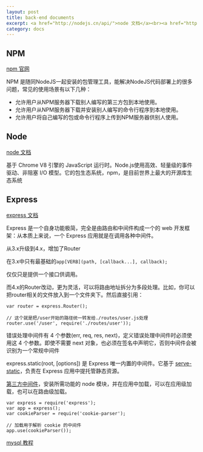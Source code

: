 ```yaml
---
layout: post
title: back-end documents
excerpt: <a href="http://nodejs.cn/api/">node 文档</a><br><a href="https://www.npmjs.com.cn">npm 官网</a><br><a href="http://www.expressjs.com.cn/guide/routing.html">express 文档</a><br><a href="http://www.runoob.com/mysql/mysql-data-types.html">mysql</a><br>
category: docs
---
```


## NPM

[npm 官网](https://www.npmjs.com.cn)

NPM 是随同NodeJS一起安装的包管理工具，能解决NodeJS代码部署上的很多问题，常见的使用场景有以下几种：
- 允许用户从NPM服务器下载别人编写的第三方包到本地使用。
- 允许用户从NPM服务器下载并安装别人编写的命令行程序到本地使用。
- 允许用户将自己编写的包或命令行程序上传到NPM服务器供别人使用。

## Node
[node 文档](http://nodejs.cn/api/)

基于 Chrome V8 引擎的 JavaScript 运行时。Node.js使用高效、轻量级的事件驱动、非阻塞 I/O 模型。它的包生态系统，npm，是目前世界上最大的开源库生态系统

## Express

[express 文档](http://www.expressjs.com.cn/guide/routing.html)

Express 是一个自身功能极简，完全是由路由和中间件构成一个的 web 开发框架：从本质上来说，一个 Express 应用就是在调用各种中间件。

从3.x升级到4.x，增加了Router

在3.x中只有最基础的`app[VERB](path, [callback...], callback);`

仅仅只是提供一个接口供调用。

而4.x的Router改动，更为灵活，可以将路由地址拆分为多段处理。比如，你可以把router相关的文件放入到一个文件夹下。然后直接引用：
```
var router = express.Router();

// 这个就是把/user开始的路径统一转发给./routes/user.js处理
router.use('/user', require('./routes/user'));
```
错误处理中间件有 4 个参数(err, req, res, next)，定义错误处理中间件时必须使用这 4 个参数。即使不需要 next 对象，也必须在签名中声明它，否则中间件会被识别为一个常规中间件

express.static(root, [options]) 是 Express 唯一内置的中间件。它基于 [serve-static](https://github.com/expressjs/serve-static)，负责在 Express 应用中提托管静态资源。

[第三方中间件](http://www.expressjs.com.cn/resources/middleware.html)，安装所需功能的 node 模块，并在应用中加载，可以在应用级加载，也可以在路由级加载。
```
var express = require('express');
var app = express();
var cookieParser = require('cookie-parser');

// 加载用于解析 cookie 的中间件
app.use(cookieParser());
```
[mysql 教程](http://www.runoob.com/mysql/mysql-data-types.html)

